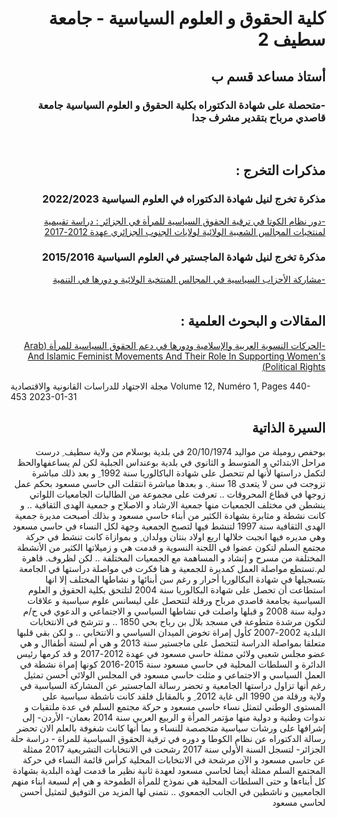 <div dir="rtl" style="text-align: right;">
   <h1> كلية الحقوق و العلوم السياسية - جامعة سطيف 2  </h1>
</div>

<div dir="rtl" style="text-align: right;">
   <h2> أستاذ مساعد قسم ب  </h2>
</div>

<div dir="rtl" style="text-align: right;">
   <h3> -متحصلة على شهادة الدكتوراه بكلية الحقوق و العلوم السياسية جامعة قاصدي مرباح بتقدير مشرف جدا </h3>
</div>



<br>
<div dir="rtl" style="text-align: right;">
   <h2>   مذكرات التخرج :   </h2>
</div>

<div dir="rtl" style="text-align: right;">
      <h3>      مذكرة تخرج لنيل شهادة الدكتوراه في العلوم السياسية 2022/2023  </h3>
<a
href = "https://dspace.univ-ouargla.dz/jspui/handle/123456789/10983"> -دور نظام الكوتا في ترقية الحقوق السياسية للمرأة في الجزائر : دراسة تقييمية  لمنتخبات المجالس الشعبية الولائية لولايات الجنوب الجزائري عهدة 2012-2017</a>
</div>



<div dir="rtl" style="text-align: right;">
      <h3>      مذكرة تخرج لنيل شهادة الماجستير في العلوم السياسية 2015/2016  </h3>
<a
href = "https://dspace.univ-ouargla.dz/jspui/handle/123456789/10983">-مشاركة الأحزاب السياسية في المجالس المنتخبة الولائية و دورها في التنمية</a>
</div>



<br>
<div dir="rtl" style="text-align: right;">
   <h2>   المقالات و البحوث العلمية :   </h2>
</div>

<div dir="rtl" style="text-align: right;">
<a
href = "https://www.asjp.cerist.dz/en/article/214994">-الحركات النسوية العربية والإسلامية ودورها في دعم الحقوق السياسية للمرأة (Arab And Islamic Feminist Movements And Their Role In Supporting Women's Political Rights)</a>
</div>
   <p>   مجلة الاجتهاد للدراسات القانونية والاقتصادية
Volume 12, Numéro 1, Pages 440-453
2023-01-31 </p>




<div dir="rtl" style="text-align: right;">
   <h2> السيرة الذاتية </h2>
</div>

<div dir="rtl" style="text-align: right;">
   <p> بوحفص روميلة من مواليد 20/10/1974 في بلدية بوسلام من ولاية سطيف ِ درست مراحل الابتدائي و المتوسط و الثانوي في بلدية بوعنداس الجبلية لكن لم يساعفهاوالحظ لتكمل دراستها لأنها لم تتحصل على شهادة الباكالوريا سنة 1992 ِ و بعد ذلك مباشرة تزوجت في سن لا يتعدى 18 سنة ِ. و بعدها مباشرة انتقلت الى حاسي مسعود بحكم عمل زوجها في قطاع المحروقات .. تعرفت على مجموعة من الطالبات الجامعيات اللواتي ينشطن في مختلف الجمعيات منها جمعية الارشاد و الاصلاح و جمعية الهدى الثقافية .. و كانت نشطة و مثابرة بشهادة الكثير من أبناء حاسي مسعود و بذلك أصبحت مديرة جمعية الهدى الثقافية سنة 1997 لتنشط فيها لتصبح الجمعية وجهة لكل النساء في حاسي مسعود وهي مديره فيها انجبت خلالها اربع اولاد بنتان وولدان ِ و بموازاة كانت تنشط في حركة مجتمع السلم لتكون عضوا في اللجنة النسوية و قدمت هي و زميلاتها الكثير من الأنشطة المختلفة من مسرح و إنشاد و المساهمة مع الجمعيات المختلفة .. لكن لظروف. قاهرة لم.تستطع مواصلة العمل كمديرة للجمعية و هنا فكرت في مواصلة دراستها في الجامعة بتسجيلها في شهادة البكالوريا أحرار و رغم سن أبنائها و نشاطها المختلف إلا انها استطاعت أن تحصل على شهادة البكالوريا سنة 2004 لتلتحق بكلية الحقوق و العلوم السياسية بجامعة قاصدي مرباح ورقلة لتتحصل على ليسانس علوم سياسية و علاقات دولية سنة 2008 و قبلها واصلت في نشاطها السياسي و الاجتماعي و الدعوي في ح/م لتكون مرشدة متطوعة في مسجد بلال بن رباح بحي 1850 .. و تترشح في الانتخابات البلدية 2002-2007 كأول إمراة تخوض الميدان السياسي و الانتخابي .. و لكن بقي قلبها متعلقا بمواصلة الدراسة لتتحصل على ماجستير سنة 2013 و هي أم لستة أطفاال و هي عضو مجلس شعبي ولائي ممثلة حاسي مسعود في عهدة 2012-2017 و قد كرمها رئيس الدائرة و السلطات المحلية في حاسي مسعود سنة 2015-2016 كونها إمراة نشطة في العمل السياسي و الاجتماعي و مثلت حاسي مسعود في المجلس الولائي أحسن تمثيل رغم أنها تزاول دراستها الجامعية و تحضر رسالة الماجستير عن المشاركة السياسية في ولاية ورقلة من 1990 الى غاية 2012 ِ و بالمقابل فلقد كانت ناشطة سياسية على المستوى الوطني لتمثل نساء حاسي مسعود و حركة مجتمع السلم في عدة ملتقيات و ندوات وطنية و دولية منها مؤتمر المرأة و الربيع العربي سنة 2014 بعمان- الأردن- إلى إشرافها على ورشات سياسية متخصصة للنساء و بما أنها كانت شغوفة بالعلم الان تحضر رسالة الدكتوراه عن نظام الكوطا و دوره في ترقية الحقوق السياسية للمراة - دراسة حلة الجزائر- لتسجل السنة الأولي سنة 2017 رشحت في الانتخابات التشريعية 2017 ممثلة عن حاسي مسعود و الآن مرشحة في الانتخابات المحلية كرأس قائمة النساء في حركة المجتمع السلم ممثلة أيضا لحاسي مسعود لعهدة ثانية نظير ما قدمت لهذه البلدية بشهادة كل أبناءها و حتى السلطات المحلية هي نموذج للمرأة الطموحة و هي إم لسبعة ابناء منهم الجامعيين و ناشطين في الجانب الجمعوي .. نتمنى لها المزيد من التوفيق لتمثيل أحسن لحاسي مسعود  </p>

</div>
